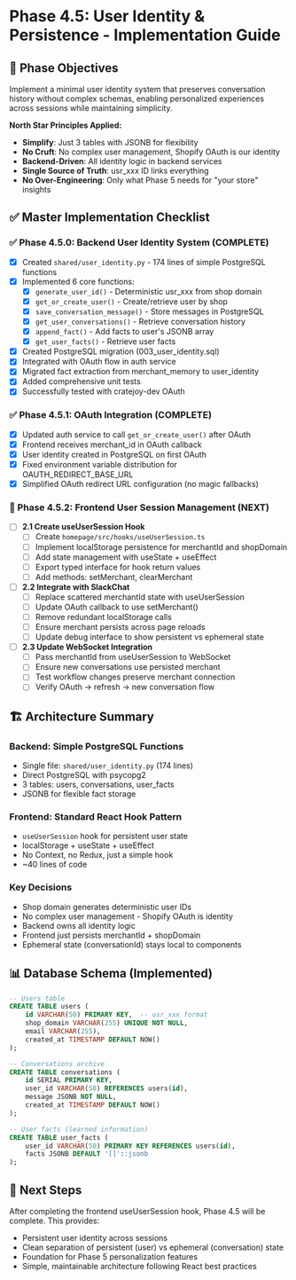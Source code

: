 # Phase 4.5: User Identity & Persistence - Implementation Guide

## 🎯 Phase Objectives

Implement a minimal user identity system that preserves conversation history without complex schemas, enabling personalized experiences across sessions while maintaining simplicity.

**North Star Principles Applied:**
- **Simplify**: Just 3 tables with JSONB for flexibility
- **No Cruft**: No complex user management, Shopify OAuth is our identity
- **Backend-Driven**: All identity logic in backend services
- **Single Source of Truth**: usr_xxx ID links everything
- **No Over-Engineering**: Only what Phase 5 needs for "your store" insights

## ✅ Master Implementation Checklist

### ✅ Phase 4.5.0: Backend User Identity System (COMPLETE)
- [x] Created `shared/user_identity.py` - 174 lines of simple PostgreSQL functions
- [x] Implemented 6 core functions:
  - [x] `generate_user_id()` - Deterministic usr_xxx from shop domain
  - [x] `get_or_create_user()` - Create/retrieve user by shop
  - [x] `save_conversation_message()` - Store messages in PostgreSQL
  - [x] `get_user_conversations()` - Retrieve conversation history
  - [x] `append_fact()` - Add facts to user's JSONB array
  - [x] `get_user_facts()` - Retrieve user facts
- [x] Created PostgreSQL migration (003_user_identity.sql)
- [x] Integrated with OAuth flow in auth service
- [x] Migrated fact extraction from merchant_memory to user_identity
- [x] Added comprehensive unit tests
- [x] Successfully tested with cratejoy-dev OAuth

### ✅ Phase 4.5.1: OAuth Integration (COMPLETE)
- [x] Updated auth service to call `get_or_create_user()` after OAuth
- [x] Frontend receives merchant_id in OAuth callback
- [x] User identity created in PostgreSQL on first OAuth
- [x] Fixed environment variable distribution for OAUTH_REDIRECT_BASE_URL
- [x] Simplified OAuth redirect URL configuration (no magic fallbacks)

### 🎨 Phase 4.5.2: Frontend User Session Management (NEXT)
- [ ] **2.1 Create useUserSession Hook**
  - [ ] Create `homepage/src/hooks/useUserSession.ts`
  - [ ] Implement localStorage persistence for merchantId and shopDomain
  - [ ] Add state management with useState + useEffect
  - [ ] Export typed interface for hook return values
  - [ ] Add methods: setMerchant, clearMerchant

- [ ] **2.2 Integrate with SlackChat**
  - [ ] Replace scattered merchantId state with useUserSession
  - [ ] Update OAuth callback to use setMerchant()
  - [ ] Remove redundant localStorage calls
  - [ ] Ensure merchant persists across page reloads
  - [ ] Update debug interface to show persistent vs ephemeral state

- [ ] **2.3 Update WebSocket Integration**
  - [ ] Pass merchantId from useUserSession to WebSocket
  - [ ] Ensure new conversations use persisted merchant
  - [ ] Test workflow changes preserve merchant connection
  - [ ] Verify OAuth → refresh → new conversation flow

## 🏗️ Architecture Summary

### Backend: Simple PostgreSQL Functions
- Single file: `shared/user_identity.py` (174 lines)
- Direct PostgreSQL with psycopg2
- 3 tables: users, conversations, user_facts
- JSONB for flexible fact storage

### Frontend: Standard React Hook Pattern
- `useUserSession` hook for persistent user state
- localStorage + useState + useEffect
- No Context, no Redux, just a simple hook
- ~40 lines of code

### Key Decisions
- Shop domain generates deterministic user IDs
- No complex user management - Shopify OAuth is identity
- Backend owns all identity logic
- Frontend just persists merchantId + shopDomain
- Ephemeral state (conversationId) stays local to components

## 📊 Database Schema (Implemented)

```sql
-- Users table
CREATE TABLE users (
    id VARCHAR(50) PRIMARY KEY,  -- usr_xxx format
    shop_domain VARCHAR(255) UNIQUE NOT NULL,
    email VARCHAR(255),
    created_at TIMESTAMP DEFAULT NOW()
);

-- Conversations archive
CREATE TABLE conversations (
    id SERIAL PRIMARY KEY,
    user_id VARCHAR(50) REFERENCES users(id),
    message JSONB NOT NULL,
    created_at TIMESTAMP DEFAULT NOW()
);

-- User facts (learned information)
CREATE TABLE user_facts (
    user_id VARCHAR(50) PRIMARY KEY REFERENCES users(id),
    facts JSONB DEFAULT '[]'::jsonb
);
```

## 🚀 Next Steps

After completing the frontend useUserSession hook, Phase 4.5 will be complete. This provides:
- Persistent user identity across sessions
- Clean separation of persistent (user) vs ephemeral (conversation) state
- Foundation for Phase 5 personalization features
- Simple, maintainable architecture following React best practices